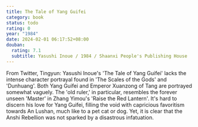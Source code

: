 ```yaml
---
title: The Tale of Yang Guifei
category: book
status: todo
rating: 0
year: "1984"
date: 2024-02-01 06:17:52+08:00
douban:
  rating: 7.1
  subtitle: Yasushi Inoue / 1984 / Shaanxi People's Publishing House
---
```


From Twitter, Tingyun: Yasushi Inoue's 'The Tale of Yang Guifei' lacks the intense character portrayal found in 'The Scales of the Gods' and 'Dunhuang'. Both Yang Guifei and Emperor Xuanzong of Tang are portrayed somewhat vaguely. The 'old ruler,' in particular, resembles the forever unseen 'Master' in Zhang Yimou's 'Raise the Red Lantern'. It's hard to discern his love for Yang Guifei, filling the void with capricious favoritism towards An Lushan, much like to a pet cat or dog. Yet, it is clear that the Anshi Rebellion was not sparked by a disastrous infatuation.

